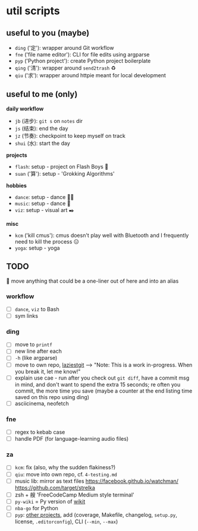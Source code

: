 # util scripts

## useful to you (maybe)

- `ding` ('定'): wrapper around Git workflow
- `fne` ('file name editor'): CLI for file edits using argparse
- `pyp` ('Python project'): create Python project boilerplate
- `qing` ('清'): wrapper around `send2trash` ♻️
- `qiu` ('求'): wrapper around httpie meant for local development

## useful to me (only)

__daily workflow__

- `jb` (进步): `git s` on `notes` dir
- `js` (结束): end the day
- `jz` (节奏): checkpoint to keep myself on track
- `shui` (水): start the day

__projects__

- `flash`: setup - project on Flash Boys 🏦
- `suan` ('算'): setup - 'Grokking Algorithms'

__hobbies__

- `dance`: setup - dance 💃🏼
- `music`: setup - dance 🎹
- `viz`: setup - visual art ✒️

__misc__

- `kcm` ('kill cmus'): cmus doesn't play well with Bluetooth and I frequently need to kill the process 😑
- `yoga`: setup - yoga


## TODO

📍 move anything that could be a one-liner out of here and into an alias

### workflow

- [ ] `dance`, `viz` to Bash
- [ ] sym links

### ding

- [ ]  move to `printf`
- [ ]  new line after each
- [ ]  `-h` (like argparse)
- [ ]  move to own repo, [laziestgit](https://github.com/jesseduffield/lazygit) --> "Note: This is a work in-progress. When you break it, let me know!"
- [ ]  explain use cae - run after you check out `git diff`, have a commit msg in mind, and don't want to spend the extra 15 seconds; re often you commit, the more time you save (maybe a counter at the end listing time saved on this repo using ding)
- [ ]  asciicinema, neofetch

### fne

- [ ] regex to kebab case
- [ ] handle PDF (for language-learning audio files)

### za

- [ ] `kcm`: fix (also, why the sudden flakiness?)
- [ ] `qiu`: move into own repo, cf. `4-testing.md`
- [ ] music lib: mirror as text files https://facebook.github.io/watchman/ https://github.com/target/strelka
- [ ] zsh + 艘 'FreeCodeCamp Medium style terminal'
- [ ] `py-wiki` = Py version of [wikit](https://www.npmjs.com/package/wikit)
- [ ] `nba-go` for Python
- [ ] `pyp`: [other projects](https://github.com/reorx/project_sketch), add (coverage, Makefile, changelog, `setup.py`, license, `.editorconfig`), CLI (`--min`, `--max`)
